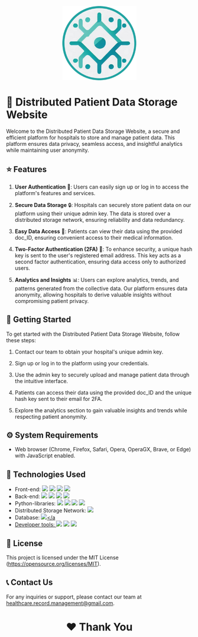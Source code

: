 ﻿<div align="center">
  <img src="public/images/icon.png" alt="Project Logo" width="200">
</div>

# 💾 Distributed Patient Data Storage Website

Welcome to the Distributed Patient Data Storage Website, a secure and efficient platform for hospitals to store and manage patient data. This platform ensures data privacy, seamless access, and insightful analytics while maintaining user anonymity.

## ⭐️ Features

1. **User Authentication** 👤: Users can easily sign up or log in to access the platform's features and services.

2. **Secure Data Storage** 🔒: Hospitals can securely store patient data on our platform using their unique admin key. The data is stored over a distributed storage network, ensuring reliability and data redundancy.

3. **Easy Data Access** 🚀: Patients can view their data using the provided doc_ID, ensuring convenient access to their medical information.

4. **Two-Factor Authentication (2FA)** 🔐: To enhance security, a unique hash key is sent to the user's registered email address. This key acts as a second factor authentication, ensuring data access only to authorized users.

5. **Analytics and Insights** 📊: Users can explore analytics, trends, and patterns generated from the collective data. Our platform ensures data anonymity, allowing hospitals to derive valuable insights without compromising patient privacy.

## 🚀 Getting Started

To get started with the Distributed Patient Data Storage Website, follow these steps:

1. Contact our team to obtain your hospital's unique admin key.

2. Sign up or log in to the platform using your credentials.

3. Use the admin key to securely upload and manage patient data through the intuitive interface.

4. Patients can access their data using the provided doc_ID and the unique hash key sent to their email for 2FA.

5. Explore the analytics section to gain valuable insights and trends while respecting patient anonymity.

## ⚙️ System Requirements

- Web browser (Chrome, Firefox, Safari, Opera, OperaGX, Brave, or Edge) with JavaScript enabled.

## 🔧 Technologies Used

- Front-end: <a href="#"><img src="https://img.shields.io/badge/-HTML-E34F26?style=flat&logo=html5&logoColor=white"></a>
<a href="#"><img src="https://img.shields.io/badge/-CSS-1572B6?style=flat&logo=css3&logoColor=white"></a>
<a href="#"><img src="https://img.shields.io/badge/-JavaScript-F7DF1E?style=flat&logo=javascript&logoColor=black"></a>
<a href="#"><img src="https://img.shields.io/badge/-Bootstrap-7952B3?style=flat&logo=bootstrap&logoColor=white"></a>
- Back-end: <a href="#"><img src="https://img.shields.io/badge/-Python-3776AB?style=flat&logo=python&logoColor=white"></a>
<a href="#"><img src="https://img.shields.io/badge/-JavaScript-F7DF1E?style=flat&logo=javascript&logoColor=black"></a>
<a href="#"><img src="https://img.shields.io/badge/-Node.js-339933?style=flat&logo=node.js&logoColor=white"></a>
<a href="#"><img src="https://img.shields.io/badge/-Express.js-000000?style=flat&logo=express&logoColor=white"></a>
- Python-libraries: <a href="#"><img src="https://img.shields.io/badge/-NumPy-013243?style=flat&logo=numpy&logoColor=white"></a>
<a href="#"><img src="https://img.shields.io/badge/-Pandas-150458?style=flat&logo=pandas&logoColor=white"></a>
<a href="#"><img src="https://img.shields.io/badge/-Matplotlib-FF7400?style=flat&logo=matplotlib&logoColor=white"></a>
<a href="#"><img src="https://img.shields.io/badge/-Seaborn-3776AB?style=flat&logo=python&logoColor=white"></a>
- Distributed Storage Network: <a href="#"><img src="https://img.shields.io/badge/-web3.storage-FFFFFF?style=flat&logo=ipfs&logoColor=black"></a>
- Database: <a href="#"><img src="https://img.shields.io/badge/-MongoDB-47A248?style=flat&logo=mongodb&logoColor=white"></a
- Developer tools: <a href="#"><img src="https://img.shields.io/badge/-npm-CB3837?style=flat&logo=npm&logoColor=white"></a>
<a href="#"><img src="https://img.shields.io/badge/-pip-3776AB?style=flat&logo=pypi&logoColor=white"></a>
<a href="#"><img src="https://img.shields.io/badge/-Git-F05032?style=flat&logo=git&logoColor=white"></a>

## 📜 License

This project is licensed under the MIT License (https://opensource.org/licenses/MIT).

## 📞 Contact Us

For any inquiries or support, please contact our team at healthcare.record.management@gmail.com.

<h1 align="center"> ❤️ Thank You </h1>
